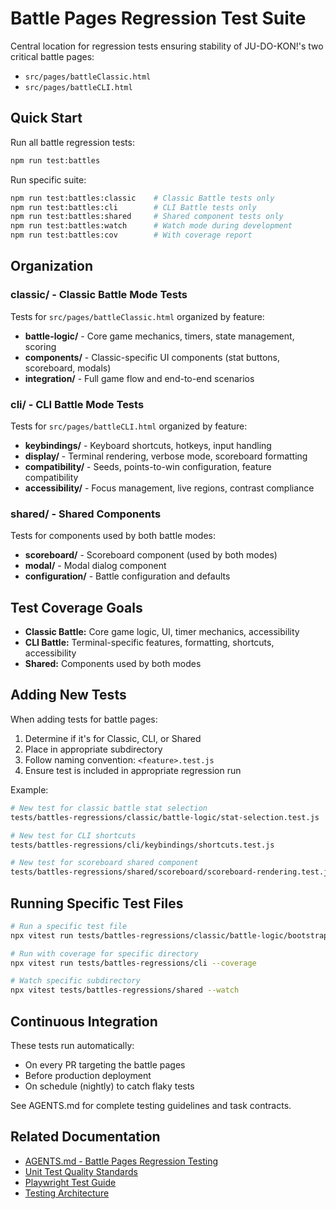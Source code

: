 # Battle Pages Regression Test Suite

Central location for regression tests ensuring stability of JU-DO-KON!'s two critical battle pages:

- `src/pages/battleClassic.html`
- `src/pages/battleCLI.html`

## Quick Start

Run all battle regression tests:

```bash
npm run test:battles
```

Run specific suite:

```bash
npm run test:battles:classic    # Classic Battle tests only
npm run test:battles:cli        # CLI Battle tests only
npm run test:battles:shared     # Shared component tests only
npm run test:battles:watch      # Watch mode during development
npm run test:battles:cov        # With coverage report
```

## Organization

### classic/ - Classic Battle Mode Tests

Tests for `src/pages/battleClassic.html` organized by feature:

- **battle-logic/** - Core game mechanics, timers, state management, scoring
- **components/** - Classic-specific UI components (stat buttons, scoreboard, modals)
- **integration/** - Full game flow and end-to-end scenarios

### cli/ - CLI Battle Mode Tests

Tests for `src/pages/battleCLI.html` organized by feature:

- **keybindings/** - Keyboard shortcuts, hotkeys, input handling
- **display/** - Terminal rendering, verbose mode, scoreboard formatting
- **compatibility/** - Seeds, points-to-win configuration, feature compatibility
- **accessibility/** - Focus management, live regions, contrast compliance

### shared/ - Shared Components

Tests for components used by both battle modes:

- **scoreboard/** - Scoreboard component (used by both modes)
- **modal/** - Modal dialog component
- **configuration/** - Battle configuration and defaults

## Test Coverage Goals

- **Classic Battle:** Core game logic, UI, timer mechanics, accessibility
- **CLI Battle:** Terminal-specific features, formatting, shortcuts, accessibility
- **Shared:** Components used by both modes

## Adding New Tests

When adding tests for battle pages:

1. Determine if it's for Classic, CLI, or Shared
2. Place in appropriate subdirectory
3. Follow naming convention: `<feature>.test.js`
4. Ensure test is included in appropriate regression run

Example:
```bash
# New test for classic battle stat selection
tests/battles-regressions/classic/battle-logic/stat-selection.test.js

# New test for CLI shortcuts
tests/battles-regressions/cli/keybindings/shortcuts.test.js

# New test for scoreboard shared component
tests/battles-regressions/shared/scoreboard/scoreboard-rendering.test.js
```

## Running Specific Test Files

```bash
# Run a specific test file
npx vitest run tests/battles-regressions/classic/battle-logic/bootstrap.test.js

# Run with coverage for specific directory
npx vitest run tests/battles-regressions/cli --coverage

# Watch specific subdirectory
npx vitest tests/battles-regressions/shared --watch
```

## Continuous Integration

These tests run automatically:

- On every PR targeting the battle pages
- Before production deployment
- On schedule (nightly) to catch flaky tests

See AGENTS.md for complete testing guidelines and task contracts.

## Related Documentation

- [AGENTS.md - Battle Pages Regression Testing](../../AGENTS.md#-battle-pages-regression-testing)
- [Unit Test Quality Standards](../../design/productRequirementsDocuments/prdTestingStandards.md)
- [Playwright Test Guide](../../playwright/README.md)
- [Testing Architecture](../TESTING_ARCHITECTURE.md)
